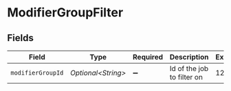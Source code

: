 # ModifierGroupFilter


## Fields

| Field                      | Type                       | Required                   | Description                | Example                    |
| -------------------------- | -------------------------- | -------------------------- | -------------------------- | -------------------------- |
| `modifierGroupId`          | *Optional\<String>*        | :heavy_minus_sign:         | Id of the job to filter on | 1234                       |